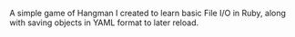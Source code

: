 A simple game of Hangman I created to learn basic File I/O in Ruby, along with
saving objects in YAML format to later reload.
